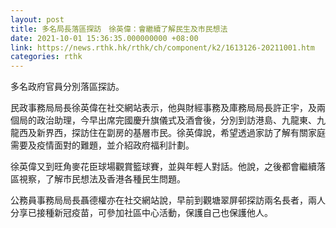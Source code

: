 ```yaml
---
layout: post
title: 多名局長落區探訪　徐英偉：會繼續了解民生及市民想法
date: 2021-10-01 15:36:35.000000000 +08:00
link: https://news.rthk.hk/rthk/ch/component/k2/1613126-20211001.htm
categories: rthk
---
```


多名政府官員分別落區探訪。

民政事務局局長徐英偉在社交網站表示，他與財經事務及庫務局局長許正宇，及兩個局的政治助理，今早出席完國慶升旗儀式及酒會後，分別到訪港島、九龍東、九龍西及新界西，探訪住在劏房的基層巿民。徐英偉說，希望透過家訪了解有關家庭需要及疫情面對的難題，並介紹政府福利計劃。

徐英偉又到旺角麥花臣球場觀賞籃球賽，並與年輕人對話。他說，之後都會繼續落區視察，了解市民想法及香港各種民生問題。

公務員事務局局長聶德權亦在社交網站說，早前到觀塘翠屏邨探訪兩名長者，兩人分享已接種新冠疫苗，可參加社區中心活動，保護自己也保護他人。

